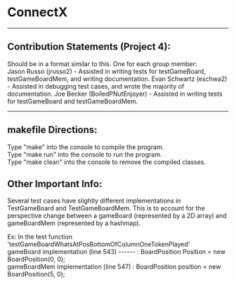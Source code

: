 # ConnectX

--------------------------------------------------------
## Contribution Statements (Project 4):

Should be in a format similar to this. One for each group member:\
Jason Russo (jrusso2) - Assisted in writing tests for testGameBoard, testGameBoardMem, and writing documentation.
Evan Schwartz (eschwa2) - Assisted in debugging test cases, and wrote the majority of documentation.
Joe Becker (BoiledPNutEnjoyer) - Assisted in writing tests for testGameBoard and testGameBoardMem.

--------------------------------------------------------
## makefile Directions:

Type "make" into the console to compile the program.\
Type "make run" into the console to run the program.\
Type "make clean" into the console to remove the compiled classes.

## Other Important Info:
Several test cases have slightly different implementations in TestGameBoard and TestGameBoardMem. This is to account for
the perspective change between a gameBoard (represented by a 2D array) and gameBoardMem (represented by a hashmap).

Ex:
In the test function 'testGameBoardWhatsAtPosBottomOfColumnOneTokenPlayed' \
gameBoard implementation (line 543) ------ : BoardPosition Position = new BoardPosition(0, 0);\
gameBoardMem implementation (line 547) : BoardPosition position = new BoardPosition(5, 0);
